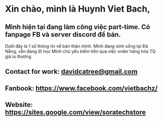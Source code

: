 # Xin chào, mình là Huynh Viet Bach,
## Mình hiện tại đang làm công việc part-time. Có fanpage FB và server discord để bán.

Dưới đây là 1 số thông tin về bản thân mình.
Mình đang sinh sống tại Đà Nẵng, vẫn đang đi học
Mình chủ yếu kiếm tiền qua việc order hàng hóa TQ giá iu thương

## Contact for work: davidcatree@gmail.com
## Fanbook: https://www.facebook.com/vietbachz/
## Website: https://sites.google.com/view/soratechstore
